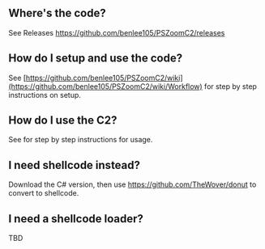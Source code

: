 ## Where's the code?
See Releases https://github.com/benlee105/PSZoomC2/releases

## How do I setup and use the code?
See [https://github.com/benlee105/PSZoomC2/wiki](https://github.com/benlee105/PSZoomC2/wiki/Workflow) for step by step instructions on setup.

## How do I use the C2?
See <in progress> for step by step instructions for usage.

## I need shellcode instead?
Download the C# version, then use https://github.com/TheWover/donut to convert to shellcode.

## I need a shellcode loader?
TBD
